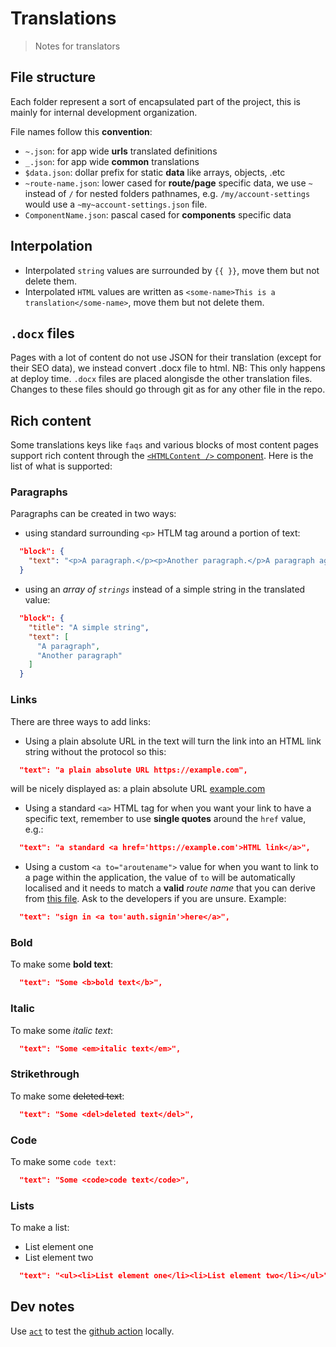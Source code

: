 # Translations

> Notes for translators

## File structure

Each folder represent a sort of encapsulated part of the project, this is mainly for internal development organization.

File names follow this **convention**:

- `~.json`: for app wide **urls** translated definitions
- `_.json`: for app wide **common** translations
- `$data.json`: dollar prefix for static **data** like arrays, objects, .etc
- `~route-name.json`: lower cased for **route/page** specific data, we use `~` instead of `/` for nested folders pathnames, e.g. `/my/account-settings` would use a `~my~account-settings.json` file.
- `ComponentName.json`: pascal cased for **components** specific data

## Interpolation

- Interpolated `string` values are surrounded by `{{ }}`, move them but not delete them.
- Interpolated `HTML` values are written as `<some-name>This is a translation</some-name>`, move them but not delete them.

## `.docx` files

Pages with a lot of content do not use JSON for their translation (except for their SEO data), we instead convert .docx file to html. NB: This only happens at deploy time.
`.docx` files are placed alongisde the other translation files. Changes to these files should go through git as for any other file in the repo.

## Rich content

Some translations keys like `faqs` and various blocks of most content pages support rich content through the [`<HTMLContent />` component](../libs/molecules/HTMLContent.tsx). Here is the list of what is supported:

### Paragraphs

Paragraphs can be created in two ways:

- using standard surrounding `<p>` HTLM tag around a portion of text:

```json
  "block": {
    "text": "<p>A paragraph.</p><p>Another paragraph.</p>A paragraph again."
  }
```

- using an _array of `strings`_ instead of a simple string in the translated value:

```json
  "block": {
    "title": "A simple string",
    "text": [
      "A paragraph",
      "Another paragraph"
    ]
  }
```

### Links

There are three ways to add links:

- Using a plain absolute URL in the text will turn the link into an HTML link string without the protocol so this:

```json
  "text": "a plain absolute URL https://example.com",
```

will be nicely displayed as: a plain absolute URL [example.com](https://example.com)

- Using a standard `<a>` HTML tag for when you want your link to have a specific text, remember to use **single quotes** around the `href` value, e.g.:

```json
  "text": "a standard <a href='https://example.com'>HTML link</a>",
```

- Using a custom `<a to="aroutename">` value for when you want to link to a page within the application, the value of `to` will be automatically localised and it needs to match a **valid** _route name_ that you can derive from [this file](./en/~.json). Ask to the developers if you are unsure. Example:

```json
  "text": "sign in <a to='auth.signin'>here</a>",
```

### Bold

To make some **bold text**:

```json
  "text": "Some <b>bold text</b>",
```

### Italic

To make some _italic text_:

```json
  "text": "Some <em>italic text</em>",
```

### Strikethrough

To make some ~~deleted text~~:

```json
  "text": "Some <del>deleted text</del>",
```

### Code

To make some `code text`:

```json
  "text": "Some <code>code text</code>",
```

### Lists

To make a list:

- List element one
- List element two

```json
  "text": "<ul><li>List element one</li><li>List element two</li></ul>",
```

## Dev notes

Use [`act`](https://github.com/nektos/act) to test the [github action](https://github.com/knitkode/koine/tree/main/actions/i18n) locally.
